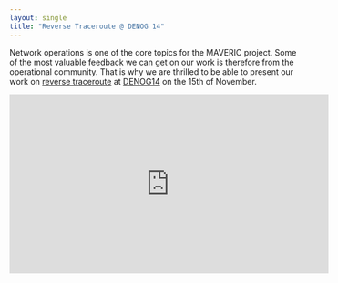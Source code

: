 ```yaml
---
layout: single
title: "Reverse Traceroute @ DENOG 14"
---
```


Network operations is one of the core topics for the MAVERIC project. Some of the most valuable feedback we can get on our work is therefore from the operational community. That is why we are thrilled to be able to present our work on [reverse traceroute](https://datatracker.ietf.org/doc/html/draft-heiwin-intarea-reverse-traceroute) at [DENOG14](https://www.denog.de/de/meetings/denog14/index.html) on the 15th of November. 

<iframe width="560" height="315" src="https://www.youtube.com/embed/Y7NtqLEtgjU" title="YouTube video player" frameborder="0" allow="accelerometer; autoplay; clipboard-write; encrypted-media; gyroscope; picture-in-picture" allowfullscreen></iframe>
